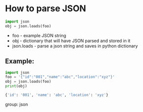 # How to parse JSON

```python
import json
obj = json.loads(foo)
```      

- foo - example JSON string
- obj - dictionary that will have JSON parsed and stored in it
- json.loads - parse a json string and saves in python dictionary

## Example:
```python
import json
foo = '{"id":"001","name":"abc","location":"xyz"}'
obj = json.loads(foo)
print(obj)
```
```bash
{'id': '001', 'name': 'abc', 'location': 'xyz'}
```

group: json
